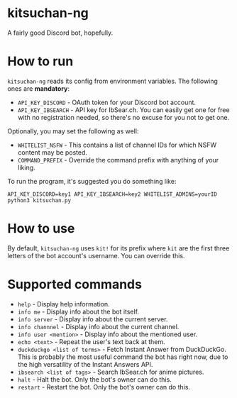 # kitsuchan-ng
A fairly good Discord bot, hopefully.

# How to run
`kitsuchan-ng` reads its config from environment variables. The following ones are **mandatory**:

* `API_KEY_DISCORD` - OAuth token for your Discord bot account.
* `API_KEY_IBSEARCH` - API key for IbSear.ch. You can easily get one for free with no registration
  needed, so there's no excuse for you not to get one.

Optionally, you may set the following as well:

* `WHITELIST_NSFW` - This contains a list of channel IDs for which NSFW content may be posted.
* `COMMAND_PREFIX` - Override the command prefix with anything of your liking.

To run the program, it's suggested you do something like:

`API_KEY_DISCORD=key1 API_KEY_IBSEARCH=key2 WHITELIST_ADMINS=yourID python3 kitsuchan.py`

# How to use
By default, `kitsuchan-ng` uses `kit!` for its prefix where `kit` are the first three letters of
the bot account's username. You can override this.

# Supported commands

* `help` - Display help information.
* `info me` - Display info about the bot itself.
* `info server` - Display info about the current server.
* `info channnel` - Display info about the current channel.
* `info user <mention>` - Display info about the mentioned user.
* `echo <text>` - Repeat the user's text back at them.
* `duckduckgo <list of terms>` - Fetch Instant Answer from DuckDuckGo. This is probably the most
  useful command the bot has right now, due to the high versatility of the Instant Answers API.
* `ibsearch <list of tags>` - Search IbSear.ch for anime pictures.
* `halt` - Halt the bot. Only the bot's owner can do this.
* `restart` - Restart the bot. Only the bot's owner can do this.
